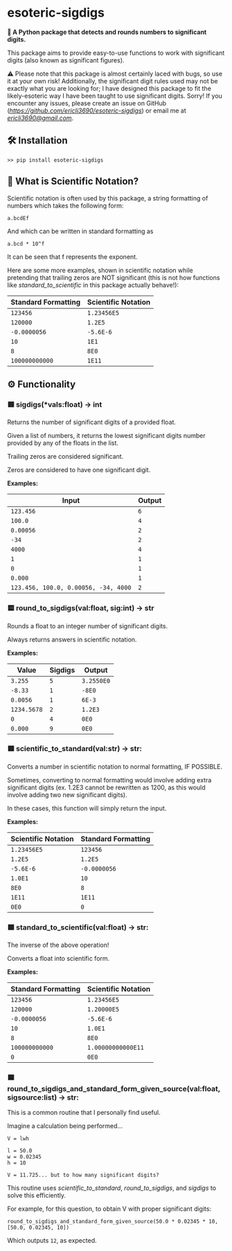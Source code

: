 # esoteric-sigdigs
**🐍 A Python package that detects and rounds numbers to significant digits.**

This package aims to provide easy-to-use functions to work with significant digits (also known as significant figures).

⚠ Please note that this package is almost certainly laced with bugs, so use it at your own risk! Additionally, the significant digit rules used may not be exactly what you are looking for; I have designed this package to fit the likely-esoteric way I have been taught to use significant digits. Sorry! If you encounter any issues, please create an issue on GitHub (*https://github.com/ericli3690/esoteric-sigdigs*) or email me at *ericli3690@gmail.com*.

## 🛠 Installation

`>> pip install esoteric-sigdigs`

## 🧪 What is Scientific Notation?

Scientific notation is often used by this package, a string formatting of numbers which takes the following form:

`a.bcdEf`

And which can be written in standard formatting as

`a.bcd * 10^f`

It can be seen that f represents the exponent.

Here are some more examples, shown in scientific notation while pretending that trailing zeros are NOT significant (this is not how functions like *standard_to_scientific* in this package actually behave!):

| Standard Formatting         | Scientific Notation         |
|-----------------------------|-----------------------------|
| `123456`                    | `1.23456E5`                 |
| `120000`                    | `1.2E5`                     |
| `-0.0000056`                | `-5.6E-6`                   |
| `10`                        | `1E1`                       |
| `8`                         | `8E0`                       |
| `100000000000`              | `1E11`                      |

## ⚙ Functionality

### 🟥 sigdigs(*vals:float) -> int

Returns the number of significant digits of a provided float.

Given a list of numbers, it returns the lowest significant digits number provided by any of the floats in the list.

Trailing zeros are considered significant.

Zeros are considered to have one significant digit.

**Examples:**

| Input                                            | Output          |
|--------------------------------------------------|-----------------|
| `123.456`                                        | `6`             |
| `100.0`                                          | `4`             |
| `0.00056`                                        | `2`             |
| `-34`                                            | `2`             |
| `4000`                                           | `4`             |
| `1`                                              | `1`             |
| `0`                                              | `1`             |
| `0.000`                                          | `1`             |
| `123.456, 100.0, 0.00056, -34, 4000`             | `2`             |

### 🟨 round_to_sigdigs(val:float, sig:int) -> str

Rounds a float to an integer number of significant digits.

Always returns answers in scientific notation.

**Examples:**

| Value               | Sigdigs              | Output                |
|---------------------|----------------------|-----------------------|
| `3.255`             | `5`                  | `3.2550E0`            |
| `-8.33`             | `1`                  | `-8E0`                |
| `0.0056`            | `1`                  | `6E-3`                |
| `1234.5678`         | `2`                  | `1.2E3`               |
| `0`                 | `4`                  | `0E0`                 |
| `0.000`             | `9`                  | `0E0`                 |

### 🟩 scientific_to_standard(val:str) -> str:

Converts a number in scientific notation to normal formatting, IF POSSIBLE.

Sometimes, converting to normal formatting would involve adding extra significant digits (ex. 1.2E3 cannot be rewritten as 1200, as this would involve adding two new significant digits).

In these cases, this function will simply return the input.

**Examples:**

| Scientific Notation         | Standard Formatting         |
|-----------------------------|-----------------------------|
| `1.23456E5`                 | `123456`                    |
| `1.2E5`                     | `1.2E5`                     |
| `-5.6E-6`                   | `-0.0000056`                |
| `1.0E1`                     | `10`                        |
| `8E0`                       | `8`                         |
| `1E11`                      | `1E11`                      |
| `0E0`                       | `0`                         |

### 🟩 standard_to_scientific(val:float) -> str:

The inverse of the above operation!

Converts a float into scientific form.

**Examples:**

| Standard Formatting         | Scientific Notation         |
|-----------------------------|-----------------------------|
| `123456`                    | `1.23456E5`                 |
| `120000`                    | `1.20000E5`                 |
| `-0.0000056`                | `-5.6E-6`                   |
| `10`                        | `1.0E1`                     |
| `8`                         | `8E0`                       |
| `100000000000`              | `1.00000000000E11`          |
| `0`                         | `0E0`                       |

### 🟦 round_to_sigdigs_and_standard_form_given_source(val:float, sigsource:list) -> str:

This is a common routine that I personally find useful.

Imagine a calculation being performed...

```
V = lwh

l = 50.0
w = 0.02345
h = 10

V = 11.725... but to how many significant digits?
```

This routine uses *scientific_to_standard*, *round_to_sigdigs*, and *sigdigs* to solve this efficiently.

For example, for this question, to obtain V with proper significant digits:

`round_to_sigdigs_and_standard_form_given_source(50.0 * 0.02345 * 10, [50.0, 0.02345, 10])`

Which outputs `12`, as expected.
